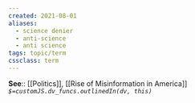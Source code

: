 ```yaml
---
created: 2021-08-01
aliases:
  - science denier
  - anti-science
  - anti science
tags: topic/term
cssclass: term
---
```



**See**:: [[Politics]], [[Rise of Misinformation in America]]
*`$=customJS.dv_funcs.outlinedIn(dv, this)`*
